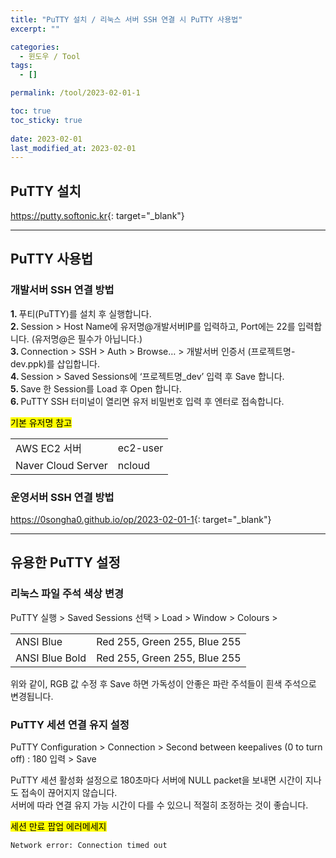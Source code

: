 ```yaml
---
title: "PuTTY 설치 / 리눅스 서버 SSH 연결 시 PuTTY 사용법"
excerpt: ""

categories:
  - 윈도우 / Tool
tags:
  - []

permalink: /tool/2023-02-01-1

toc: true
toc_sticky: true
 
date: 2023-02-01
last_modified_at: 2023-02-01
---
```


## PuTTY 설치

<https://putty.softonic.kr>{: target="_blank"}

---

## PuTTY 사용법

### 개발서버 SSH 연결 방법
<strong>1. </strong>푸티(PuTTY)를 설치 후 실행합니다.  
<strong>2. </strong>Session > Host Name에 유저명@개발서버IP를 입력하고, Port에는 22를 입력합니다. (유저명@은 필수가 아닙니다.)  
<strong>3. </strong>Connection > SSH > Auth > Browse… > 개발서버 인증서 (프로젝트명-dev.ppk)를 삽입합니다.  
<strong>4. </strong>Session > Saved Sessions에 ‘프로젝트명_dev’ 입력 후 Save 합니다.  
<strong>5. </strong>Save 한 Session를 Load 후 Open 합니다.  
<strong>6. </strong>PuTTY SSH 터미널이 열리면 유저 비밀번호 입력 후 엔터로 접속합니다.

<mark>기본 유저명 참고</mark>
<table>
  <tbody>
    <tr>
      <td>AWS EC2 서버</td>
      <td>ec2-user</td>
    </tr>
    <tr>
      <td>Naver Cloud Server</td>
      <td>ncloud</td>
    </tr>
  </tbody>
</table>

### 운영서버 SSH 연결 방법
<https://0songha0.github.io/op/2023-02-01-1>{: target="_blank"}

---

## 유용한 PuTTY 설정

### 리눅스 파일 주석 색상 변경
PuTTY 실행 > Saved Sessions 선택 > Load > Window > Colours >
<table>
  <tbody>
    <tr>
      <td>ANSI Blue</td>
      <td>Red 255, Green 255, Blue 255</td>
    </tr>
    <tr>
      <td>ANSI Blue Bold</td>
      <td>Red 255, Green 255, Blue 255</td>
    </tr>
  </tbody>
</table>
위와 같이, RGB 값 수정 후 Save 하면 가독성이 안좋은 파란 주석들이 흰색 주석으로 변경됩니다.

### PuTTY 세션 연결 유지 설정
PuTTY Configuration > Connection > Second between keepalives (0 to turn off) : 180 입력 > Save

PuTTY 세션 활성화 설정으로 180초마다 서버에 NULL packet을 보내면 시간이 지나도 접속이 끊어지지 않습니다.  
서버에 따라 연결 유지 가능 시간이 다를 수 있으니 적절히 조정하는 것이 좋습니다.

<mark>세션 만료 팝업 에러메세지</mark>
```
Network error: Connection timed out
```
